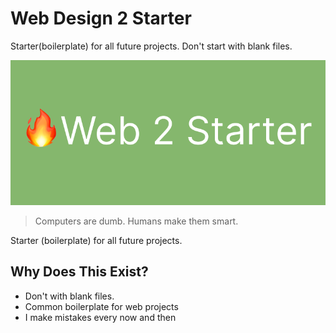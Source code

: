 # Web Design 2 Starter
Starter(boilerplate) for all future projects. Don't start with blank files. 

<img src="Web 2 Starter.png" />

> Computers are dumb. Humans make them smart. 

Starter (boilerplate) for all future projects.

## Why Does This Exist? 
* Don't with blank files.
* Common boilerplate for web projects 
* I make mistakes every now and then 
